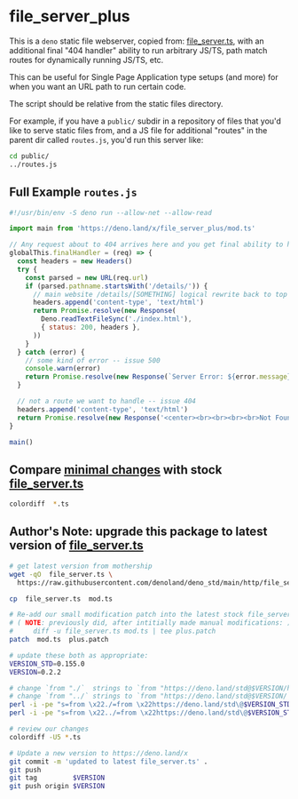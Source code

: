 # file_server_plus
This is a `deno` static file webserver, copied from: [file_server.ts](https://github.com/denoland/deno_std/blob/main/http/file_server.ts), with an additional final "404 handler" ability to run arbitrary JS/TS, path match routes for dynamically running JS/TS, etc.

This can be useful for Single Page Application type setups (and more) for when you want an URL path to run certain code.

The script should be relative from the static files directory.

For example, if you have a `public/` subdir in a repository of files that you'd like to serve static files from, and a JS file for additional "routes" in the parent dir called `routes.js`, you'd run this server like:
```sh
cd public/
../routes.js
```

## Full Example `routes.js`
```js
#!/usr/bin/env -S deno run --allow-net --allow-read

import main from 'https://deno.land/x/file_server_plus/mod.ts'

// Any request about to 404 arrives here and you get final ability to handle/run code or 404
globalThis.finalHandler = (req) => {
  const headers = new Headers()
  try {
    const parsed = new URL(req.url)
    if (parsed.pathname.startsWith('/details/')) {
      // main website /details/[SOMETHING] logical rewrite back to top page
      headers.append('content-type', 'text/html')
      return Promise.resolve(new Response(
        Deno.readTextFileSync('./index.html'),
        { status: 200, headers },
      ))
    }
  } catch (error) {
    // some kind of error -- issue 500
    console.warn(error)
    return Promise.resolve(new Response(`Server Error: ${error.message}`, { status: 500, headers }))
  }

  // not a route we want to handle -- issue 404
  headers.append('content-type', 'text/html')
  return Promise.resolve(new Response('<center><br><br><br><br>Not Found</center>', { status: 404, headers }))
}

main()
```


## Compare [minimal changes](plus.patch) with stock [file_server.ts](https://github.com/denoland/deno_std/blob/main/http/file_server.ts)
```sh
colordiff  *.ts
```


## Author's Note: upgrade this package to latest version of [file_server.ts](https://github.com/denoland/deno_std/blob/main/http/file_server.ts)
```sh
# get latest version from mothership
wget -qO  file_server.ts \
  https://raw.githubusercontent.com/denoland/deno_std/main/http/file_server.ts

cp  file_server.ts  mod.ts

# Re-add our small modification patch into the latest stock file_server.ts.
# ( NOTE: previously did, after intitially made manual modifications: )
#     diff -u file_server.ts mod.ts | tee plus.patch
patch  mod.ts  plus.patch

# update these both as appropriate:
VERSION_STD=0.155.0
VERSION=0.2.2

# change `from "./`  strings to `from "https://deno.land/std@$VERSION/http/`
# change `from "../` strings to `from "https://deno.land/std@$VERSION/`
perl -i -pe "s=from \x22./=from \x22https://deno.land/std\@$VERSION_STD/http/=" mod.ts
perl -i -pe "s=from \x22../=from \x22https://deno.land/std\@$VERSION_STD/="     mod.ts

# review our changes
colordiff -U5 *.ts

# Update a new version to https://deno.land/x
git commit -m 'updated to latest file_server.ts' .
git push
git tag         $VERSION
git push origin $VERSION

```

